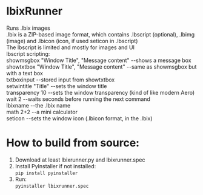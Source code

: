 # lbixRunner
Runs .lbix images <br>
.lbix is a ZIP-based image format, which contains .lbscript (optional), .lbimg (image) and .lbicon (icon, if used seticon in .lbscript) <br>
The lbscript is limited and mostly for images and UI <br>
lbscript scripting: <br>
showmsgbox "Window Title", "Message content" --shows a message box <br>
showtxtbox "Window Title", "Message content" --same as showmsgbox but with a text box <br>
txtboxinput --stored input from showtxtbox <br>
setwintitle "Title" --sets the window title <br>
transparency 10 --sets the window transparency (kind of like modern Aero) <br>
wait 2 --waits seconds before running the next command <br>
lbixname --the .lbix name <br>
math 2+2 --a mini calculator <br>
seticon --sets the window icon (.lbicon format, in the .lbix) <br>
# How to build from source: <br>
1. Download at least lbixrunner.py and lbixrunner.spec <br>
2. Install PyInstaller if not installed: <br>
   ```pip install pyinstaller``` <br>
3. Run: <br>
  ```pyinstaller lbixrunner.spec``` <br>
